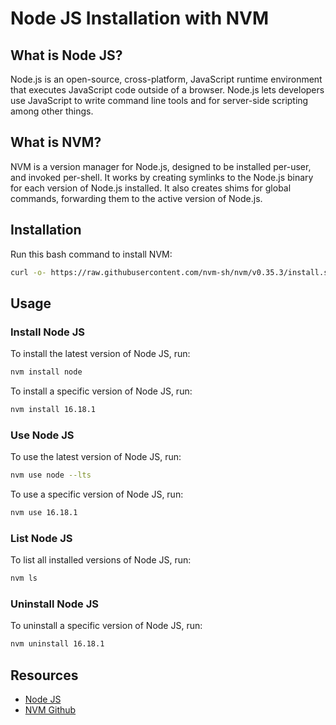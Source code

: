 [//]: # (Totorial about how to install node js with nvm)

# Node JS Installation with NVM

## What is Node JS?

Node.js is an open-source, cross-platform, JavaScript runtime environment that executes JavaScript code outside of a
browser.
Node.js lets developers use JavaScript to write command line tools and for server-side scripting among other things.

## What is NVM?

NVM is a version manager for Node.js, designed to be installed per-user, and invoked per-shell. It works by creating
symlinks to the Node.js binary for each version of Node.js installed. It also creates shims for global commands,
forwarding them to the active version of Node.js.

## Installation

Run this bash command to install NVM:

```bash
curl -o- https://raw.githubusercontent.com/nvm-sh/nvm/v0.35.3/install.sh | bash
```

## Usage

### Install Node JS

To install the latest version of Node JS, run:

```bash
nvm install node
```

To install a specific version of Node JS, run:

```bash
nvm install 16.18.1
```

### Use Node JS

To use the latest version of Node JS, run:

```bash
nvm use node --lts
```

To use a specific version of Node JS, run:

```bash
nvm use 16.18.1
```

### List Node JS

To list all installed versions of Node JS, run:

```bash
nvm ls
```

### Uninstall Node JS

To uninstall a specific version of Node JS, run:

```bash
nvm uninstall 16.18.1
```

## Resources

- [Node JS](https://nodejs.org/en/)
- [NVM Github](https://github.com/nvm-sh/nvm)